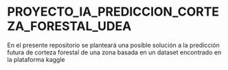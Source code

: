 # PROYECTO_IA_PREDICCION_CORTEZA_FORESTAL_UDEA
En el presente repositorio se planteará una posible solución a la predicción futura de corteza forestal de una zona basada en un dataset encontrado en la plataforma kaggle
